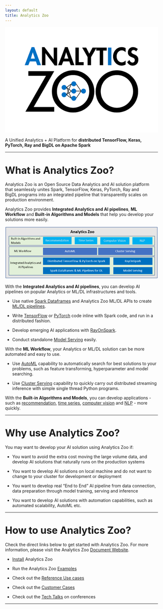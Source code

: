 ```yaml
---
layout: default
title: Analytics Zoo
---
```



[![analytics zoo logo](/assets/analytics_zoo.png)](https://analytics-zoo.github.io/master/#)

A Unified Analytics + AI Platform for **distributed TensorFlow, Keras, PyTorch, Ray and BigDL on Apache Spark**

---

# <font size="6"> What is Analytics Zoo? </font>

Analytics Zoo is an Open Source Data Analytics and AI solution platform that seamlessly unites Spark, TensorFlow, Keras, PyTorch, Ray and BigDL programs into an integrated pipeline that transparently scales on production environment. 

Analytics Zoo provides **Integrated Analytics and AI pipelines**, **ML Workflow** and **Built-in Algorithms and Models** that help you develop your solutions more easily. 

[![analytics zoo block](/assets/analytics_zoo_block.png)](https://analytics-zoo.github.io/master/#)

With the **Integrated Analytics and AI pipelines**, you can develop AI pipelines on popular Analytics or ML/DL infrastructures and tools. 

  - Use native [Spark Dataframes](https://analytics-zoo.github.io/master/##nnframes) and Analytics Zoo ML/DL APIs to create [ML/DL pipelines](https://analytics-zoo.github.io/master/##nnframes).

  - Write [TensorFlow](https://analytics-zoo.github.io/master/##distributed-tensorflow-and-keras-on-sparkbigdl) or [PyTorch](https://analytics-zoo.github.io/master/#ProgrammingGuide/pytorch/) code inline with Spark code, and run in a distributed fashion.

  - Develop emerging AI applications with [RayOnSpark](https://analytics-zoo.github.io/master/#ProgrammingGuide/rayonspark/). 

  - Conduct standalone [Model Serving](https://analytics-zoo.github.io/master/##model-serving) easily. 

With the **ML Workflow**, your Analytics or ML/DL solution can be more automated and easy to use.

  - Use [AutoML]() capability to automatically search for best solutions to your problems, such as feature transforming, hyperparameter and model searching. 

  - Use [Cluster Serving]() capability to quickly carry out distributed streaming inference with simple single thread Python programs.

With the **Built-in Algorithms and Models**, you can develop applications - such as [recommendation](https://analytics-zoo.github.io/master/#APIGuide/Models/recommendation/), [time series](https://analytics-zoo.github.io/master/#APIGuide/Models/anomaly-detection/), [computer vision](https://analytics-zoo.github.io/master/#APIGuide/Models/object-detection/) and [NLP](https://analytics-zoo.github.io/master/#APIGuide/Models/seq2seq/) - more quickly. 




---

# <font size="6">Why use Analytics Zoo? </font>

You may want to develop your AI solution using Analytics Zoo if:

- You want to avoid the extra cost moving the large volume data, and develop AI solutions that naturally runs on the production systems

- You want to develop AI solutions on local machine and do not want to change to your cluster for development or deployment

- You want to develop real “End to End” AI pipeline from data connection, data preparation through model training, serving and inference

- You want to develop AI solutions with automation capabilities, such as automated scalability, AutoML etc. 



---

# <font size="6">How to use Analytics Zoo? </font>

Check the direct links below to get started with Analytics Zoo. For more information, please visit the Analytics Zoo [Document Website](https://analytics-zoo.github.io/).

- [Install](https://analytics-zoo.github.io/master/##PythonUserGuide/install/) Analytics Zoo

- Run the Analytics Zoo [Examples](https://analytics-zoo.github.io/master/#PythonUserGuide/examples/) 

- Check out the [Reference Use cases](https://analytics-zoo.github.io/master/#ProgrammingGuide/usercases-overview/) 

- Check out the [Customer Cases](https://analytics-zoo.github.io/master/#powered-by/)

- Check out the [Tech Talks](https://analytics-zoo.github.io/master/#presentations/) on conferences 



---





